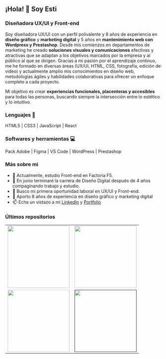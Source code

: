 ## ¡Hola! 👋 Soy Esti  

### Diseñadora UX/UI y Front-end

Soy diseñadora UX/UI con un perfil polivalente y 8 años de experiencia en **diseño gráfico** y **marketing digital** y 5 años en **mantenimiento web con Wordpress y Prestashop**. Desde mis comienzos en departamentos de marketing he creado **soluciones visuales y comunicaciones** efectivas y atractivas que se adaptan a los objetivos marcados por la empresa y al público al que se dirigen. Gracias a mi pasión por el aprendizaje continuo, me he formado en diversas áreas (UX/UI, HTML, CSS, fotografía, edición de video) y actualmente amplío mis conocimientos en diseño web, metodologías ágiles y habilidades colaborativas para ofrecer un enfoque completo a cada proyecto.

Mi objetivo es crear **experiencias funcionales, placenteras y accesibles** para todas las personas, buscando siempre la intersección entre lo estético y lo intuitivo.

### Lenguajes 📖
HTML5 | CSS3 | JavaScript | React 

### Softwares y herramientas 💻
Pack Adobe |  Figma | VS Code | WordPress | Prestashop

### Más sobre mi

- 🌱 Actualmente, estudio Front-end en Factoria F5.
- 🔭 En junio terminaré la carrera de Diseño Digital después de 4 años compaginando trabajo y estudio.
- 👯 Busco mi primera oportunidad laboral en UX/UI y Front-end.
- 💬 Aporto 8 años de experiencia en diseño gráfico y marketing digital
- 📫 Echa un vistazo a mi [LinkedIn](https://www.linkedin.com/in/emartinborja/) y [Portfolio](www.emartinborja.myportfolio.com/)

### Últimos repositorios

<table>
  <tr>
    <td><a href="https://github.com/esti-martin/front-act02-cv-responsive-main" target="_blank"><img src="https://cdn.pixabay.com/photo/2021/02/02/12/22/cv-5973796_960_720.png" width="200"/></td>
    <td><a href="https://github.com/esti-martin/pf5_04_act01_landingpage" target="_blank"><img src="https://cdn.pixabay.com/photo/2019/01/20/22/53/trumpet-3944938_960_720.jpg" width="200"/></td>
  </tr>
  <tr>
    <td><a href="https://github.com/esti-martin/front-act05-escaparate" target="_blank"><img src="https://cdn.pixabay.com/photo/2022/03/25/01/44/online-shop-7090116_960_720.png" width="200"/></td>
    <td><a href=" " target="_blank"><img src="https://cdn.pixabay.com/photo/2017/05/09/13/33/laptop-2298286_960_720.png" width="200"/></td>
  </tr>
</table>

